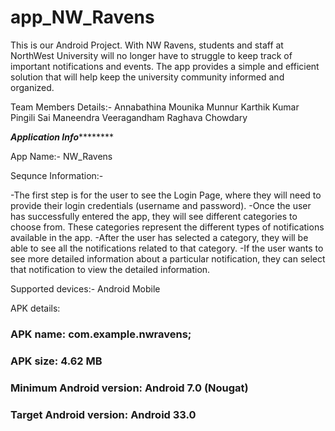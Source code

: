 # app_NW_Ravens
This is our Android Project.
With NW Ravens, students and staff at NorthWest University will no longer have to struggle to keep track of important notifications and events. The app provides a simple and efficient solution that will help keep the university community informed and organized.

Team Members Details:-
Annabathina Mounika
Munnur Karthik Kumar
Pingili Sai Maneendra
Veeragandham Raghava Chowdary


*********Application Info*****************

App Name:- NW_Ravens


Sequnce Information:-

-The first step is for the user to see the Login Page, where they will need to provide their login credentials (username and password).
-Once the user has successfully entered the app, they will see different categories to choose from. These categories represent the different types of notifications available in the app.
-After the user has selected a category, they will be able to see all the notifications related to that category.
-If the user wants to see more detailed information about a particular notification, they can select that notification to view the detailed information.


Supported devices:- Android Mobile


APK details:
### APK name: com.example.nwravens;
### APK size: 4.62 MB
### Minimum Android version: Android 7.0 (Nougat)
### Target Android version: Android 33.0

